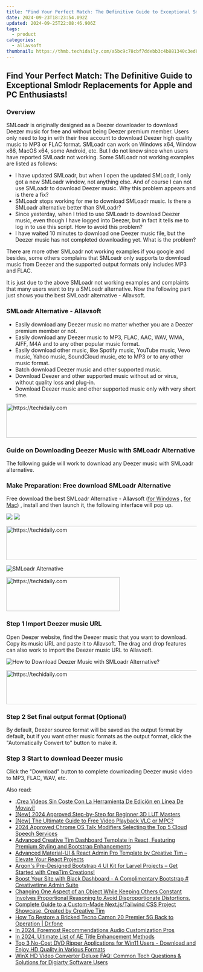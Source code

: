 ```yaml
---
title: "Find Your Perfect Match: The Definitive Guide to Exceptional Smlodr Replacements for Apple and PC Enthusiasts!"
date: 2024-09-23T18:23:54.092Z
updated: 2024-09-25T22:08:46.906Z
tags:
  - product
categories:
  - allavsoft
thumbnail: https://thmb.techidaily.com/a5bc9c78cbf7ddebb3c4b881340c3ed8f01e0b70f6fee4b10bf3f28b3b2740fa.jpg
---
```


## Find Your Perfect Match: The Definitive Guide to Exceptional Smlodr Replacements for Apple and PC Enthusiasts!

### Overview

SMLoadr is originally designed as a Deezer downloader to download Deezer music for free and without being Deezer premium member. Users only need to log in with their free account to download Deezer high quality music to MP3 or FLAC format. SMLoadr can work on Windows x64, Window x86, MacOS x64, some Android, etc. But I do not know since when users have reported SMLoadr not working. Some SMLoadr not working examples are listed as follows:

* I have updated SMLoadr, but when I open the updated SMLoadr, I only got a new SMLoadr window, not anything else. And of course I can not use SMLoadr to download Deezer music. Why this problem appears and is there a fix?
* SMLoadr stops working for me to download SMLoadr music. Is there a SMLoadr alternative better than SMLoadr?
* Since yesterday, when I tried to use SMLoadr to download Deezer music, even though I have logged into Deezer, but in fact it tells me to log in to use this script. How to avoid this problem?
* I have waited 10 minutes to download one Deezer music file, but the Deezer music has not completed downloading yet. What is the problem?

There are more other SMLoadr not working examples if you google and besides, some others complains that SMLoadr only supports to download music from Deezer and the supported output formats only includes MP3 and FLAC.

It is just due to the above SMLoadr not working examples and complaints that many users want to try a SMLoadr alternative. Now the following part just shows you the best SMLoadr alternative - Allavsoft.

### SMLoadr Alternative - Allavsoft

* Easily download any Deezer music no matter whether you are a Deezer premium member or not.
* Easily download any Deezer music to MP3, FLAC, AAC, WAV, WMA, AIFF, M4A and to any other popular music format.
* Easily download other music, like Spotify music, YouTube music, Vevo music, Yahoo music, SoundCloud music, etc to MP3 or to any other music format.
* Batch download Deezer music and other supported music.
* Download Deezer and other supported music without ad or virus, without quality loss and plug-in.
* Download Deezer music and other supported music only with very short time.

<!-- affiliate ads begin -->
<a href="https://appsumo.8odi.net/c/5597632/2123750/7443" target="_top" id="2123750">
  <img src="//a.impactradius-go.com/display-ad/7443-2123750" border="0" alt="https://techidaily.com" width="728" height="90"/>
</a>
<img height="0" width="0" src="https://appsumo.8odi.net/i/5597632/2123750/7443" style="position:absolute;visibility:hidden;" border="0" />
<!-- affiliate ads end -->

### Guide on Downloading Deezer Music with SMLoadr Alternative

The following guide will work to download any Deezer music with SMLoadr alternative.

### Make Preparation: Free download SMLoadr Alternative

Free download the best SMLoadr Alternative - Allavsoft ([for Windows](https://tools.techidaily.com/allavsoft/products/) , [for Mac](https://tools.techidaily.com/allavsoft/products/)) , install and then launch it, the following interface will pop up.

[![](https://www.allavsoft.com/how-to/../images/how-to/free-download-win.jpg)](https://tools.techidaily.com/allavsoft/products/) [![](https://www.allavsoft.com/how-to/../images/how-to/free-download-mac.jpg)](https://tools.techidaily.com/allavsoft/products/)

<!-- affiliate ads begin -->
<a href="https://imp.i357552.net/c/5597632/1030129/11832" target="_top" id="1030129">
  <img src="//a.impactradius-go.com/display-ad/11832-1030129" border="0" alt="https://techidaily.com" width="720" height="90"/>
</a>
<img height="0" width="0" src="https://imp.i357552.net/i/5597632/1030129/11832" style="position:absolute;visibility:hidden;" border="0" />
<!-- affiliate ads end -->

![SMLoadr Alternative](https://www.allavsoft.com/how-to/../images/allavsoft/screen-shot-600.jpg)

<!-- affiliate ads begin -->
<a href="https://aligracehair.sjv.io/c/5597632/1938745/19272" target="_top" id="1938745">
  <img src="//a.impactradius-go.com/display-ad/19272-1938745" border="0" alt="https://techidaily.com" width="300" height="90"/>
</a>
<img height="0" width="0" src="https://aligracehair.sjv.io/i/5597632/1938745/19272" style="position:absolute;visibility:hidden;" border="0" />
<!-- affiliate ads end -->

### Step 1 Import Deezer music URL

Open Deezer website, find the Deezer music that you want to download. Copy its music URL and paste it to Allavsoft. The drag and drop features can also work to import the Deezer music URL to Allavsoft.

![How to Download Deezer Music with SMLoadr Alternative?](https://www.allavsoft.com/how-to/../images/how-to/download-rtmp-video/download-rtmp-video.jpg)

<!-- affiliate ads begin -->
<a href="https://appsumo.8odi.net/c/5597632/2137413/7443" target="_top" id="2137413">
  <img src="//a.impactradius-go.com/display-ad/7443-2137413" border="0" alt="https://techidaily.com" width="728" height="90"/>
</a>
<img height="0" width="0" src="https://appsumo.8odi.net/i/5597632/2137413/7443" style="position:absolute;visibility:hidden;" border="0" />
<!-- affiliate ads end -->

### Step 2 Set final output format (Optional)

By default, Deezer source format will be saved as the output format by default, but if you want other music formats as the output format, click the "Automatically Convert to" button to make it.

### Step 3 Start to download Deezer music

Click the "Download" button to complete downloading Deezer music video to MP3, FLAC, WAV, etc.

<ins class="adsbygoogle"
     style="display:block"
     data-ad-format="autorelaxed"
     data-ad-client="ca-pub-7571918770474297"
     data-ad-slot="1223367746"></ins>

<ins class="adsbygoogle"
     style="display:block"
     data-ad-client="ca-pub-7571918770474297"
     data-ad-slot="8358498916"
     data-ad-format="auto"
     data-full-width-responsive="true"></ins>

<span class="atpl-alsoreadstyle">Also read:</span>
<div><ul>
<li><a href="https://eaxpv-info.techidaily.com/crea-videos-sin-coste-con-la-herramienta-de-edicion-en-linea-de-movavi/"><u>¡Crea Videos Sin Coste Con La Herramienta De Edición en Línea De Movavi!</u></a></li>
<li><a href="https://fox-hovers.techidaily.com/new-2024-approved-step-by-step-for-beginner-3d-lut-masters/"><u>[New] 2024 Approved Step-by-Step for Beginner 3D LUT Masters</u></a></li>
<li><a href="https://some-guidance.techidaily.com/new-the-ultimate-guide-to-free-video-playback-vlc-or-mpc/"><u>[New] The Ultimate Guide to Free Video Playback VLC or MPC?</u></a></li>
<li><a href="https://extra-lessons.techidaily.com/2024-approved-chrome-os-talk-modifiers-selecting-the-top-5-cloud-speech-services/"><u>2024 Approved Chrome OS Talk Modifiers Selecting the Top 5 Cloud Speech Services</u></a></li>
<li><a href="https://fox-where.techidaily.com/advanced-creative-tim-dashboard-template-in-react-featuring-premium-styling-and-bootstrap-enhancements/"><u>Advanced Creative Tim Dashboard Template in React, Featuring Premium Styling and Bootstrap Enhancements</u></a></li>
<li><a href="https://fox-where.techidaily.com/advanced-material-ui-and-react-admin-pro-template-by-creative-tim-elevate-your-react-projects/"><u>Advanced Material-UI & React Admin Pro Template by Creative Tim – Elevate Your React Projects</u></a></li>
<li><a href="https://fox-where.techidaily.com/argons-pre-designed-bootstrap-4-ui-kit-for-larvel-projects-get-started-with-creatim-creations/"><u>Argon's Pre-Designed Bootstrap 4 UI Kit for Larvel Projects – Get Started with CreaTim Creations!</u></a></li>
<li><a href="https://fox-where.techidaily.com/boost-your-site-with-black-dashboard-a-complimentary-bootstrap-creativetime-admin-suite/"><u>Boost Your Site with Black Dashboard - A Complimentary Bootstrap # Creativetime Admin Suite</u></a></li>
<li><a href="https://fox-where.techidaily.com/changing-one-aspect-of-an-object-while-keeping-others-constant-involves-proportional-reasoning-to-avoid-disproportionate-distortions/"><u>Changing One Aspect of an Object While Keeping Others Constant Involves Proportional Reasoning to Avoid Disproportionate Distortions.</u></a></li>
<li><a href="https://fox-where.techidaily.com/complete-guide-to-a-custom-made-nextjstailwind-css-project-showcase-created-by-creative-tim/"><u>Complete Guide to a Custom-Made Next.js/Tailwind CSS Project Showcase, Created by Creative Tim</u></a></li>
<li><a href="https://fix-guide.techidaily.com/how-to-restore-a-bricked-tecno-camon-20-premier-5g-back-to-operation-drfone-by-drfone-fix-android-problems-fix-android-problems/"><u>How To Restore a Bricked Tecno Camon 20 Premier 5G Back to Operation | Dr.fone</u></a></li>
<li><a href="https://some-knowledge.techidaily.com/in-2024-foremost-recommendations-audio-customization-pros/"><u>In 2024, Foremost Recommendations Audio Customization Pros</u></a></li>
<li><a href="https://some-guidance.techidaily.com/in-2024-ultimate-list-of-ae-title-enhancement-methods/"><u>In 2024, Ultimate List of AE Title Enhancement Methods</u></a></li>
<li><a href="https://some-knowledge.techidaily.com/top-3-no-cost-dvd-ripper-applications-for-win11-users-download-and-enjoy-hd-quality-in-various-formats/"><u>Top 3 No-Cost DVD Ripper Applications for Win11 Users - Download and Enjoy HD Quality in Various Formats</u></a></li>
<li><a href="https://tech-revival.techidaily.com/winx-hd-video-converter-deluxe-faq-common-tech-questions-and-solutions-for-digiarty-software-users/"><u>WinX HD Video Converter Deluxe FAQ: Common Tech Questions & Solutions for Digiarty Software Users</u></a></li>
</ul></div>

